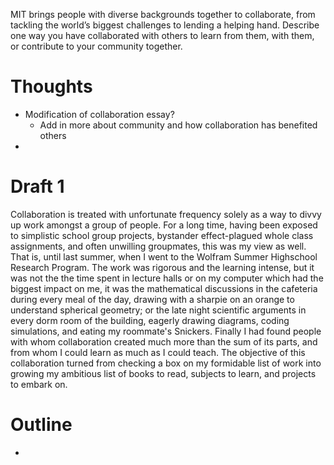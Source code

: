 MIT brings people with diverse backgrounds together to collaborate, from tackling the world’s biggest challenges to lending a helping hand. Describe one way you have collaborated with others to learn from them, with them, or contribute to your community together.

# Thoughts
- Modification of collaboration essay?
	- Add in more about community and how collaboration has benefited others
- 

# Draft 1
Collaboration is treated with unfortunate frequency solely as a way to divvy up work amongst a group of people. For a long time, having been exposed to simplistic school group projects, bystander effect-plagued whole class assignments, and often unwilling groupmates, this was my view as well. That is, until last summer, when I went to the Wolfram Summer Highschool Research Program. The work was rigorous and the learning intense, but it was not the the time spent in lecture halls or on my computer which had the biggest impact on me, it was the mathematical discussions in the cafeteria during every meal of the day, drawing with a sharpie on an orange to understand spherical geometry; or the late night scientific arguments in every dorm room of the building, eagerly drawing diagrams, coding simulations, and eating my roommate's Snickers. Finally I had found people with whom collaboration created much more than the sum of its parts, and from whom I could learn as much as I could teach. The objective of this collaboration turned from checking a box on my formidable list of work into growing my ambitious list of books to read, subjects to learn, and projects to embark on.

# Outline
- 
